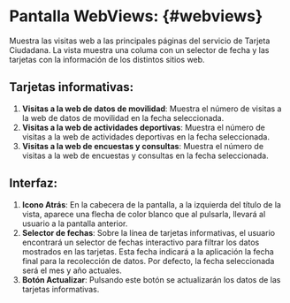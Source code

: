 # Pantalla WebViews: {#webviews}

Muestra las visitas web a las principales páginas del servicio de Tarjeta Ciudadana. La vista muestra una columa con un selector de fecha y las tarjetas con la información de los distintos sitios web.

## Tarjetas informativas:
1. **Visitas a la web de datos de movilidad**: Muestra el número de visitas a la web de datos de movilidad en la fecha seleccionada.
2. **Visitas a la web de actividades deportivas**: Muestra el número de visitas a la web de actividades deportivas en la fecha seleccionada.
3. **Visitas a la web de encuestas y consultas**: Muestra el número de visitas a la web de encuestas y consultas en la fecha seleccionada.

## Interfaz:
1. **Icono Atrás**: En la cabecera de la pantalla, a la izquierda del título de la vista, aparece una flecha de color blanco que al pulsarla, llevará al usuario a la pantalla anterior.
2. **Selector de fechas**: Sobre la línea de tarjetas informativas, el usuario encontrará un selector de fechas interactivo para filtrar los datos mostrados en las tarjetas. Esta fecha indicará a la aplicación la fecha final para la recolección de datos. Por defecto, la fecha seleccionada será el mes y año actuales.
3. **Botón Actualizar**: Pulsando este botón se actualizarán los datos de las tarjetas informativas.